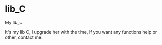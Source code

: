 # lib_C
My lib_c

It's my lib C, I upgrade her with the time, If you want any functions help or other, contact me. 
